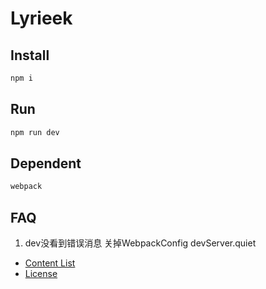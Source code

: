 <!-- 人类的幸福和欢乐在于奋斗，而最有价值的事，是为理想而奋斗。 -->
# Lyrieek

## Install

```bash
npm i
```

## Run

```bash
npm run dev
```

## Dependent

```bash
webpack
```

## FAQ

1. dev没看到错误消息
关掉WebpackConfig devServer.quiet

- [Content List](https://github.com/lyrieek/lyrieek.github.io/blob/master/LIST.md)
- [License](https://github.com/lyrieek/lyrieek.github.io/blob/master/LICENSE)
